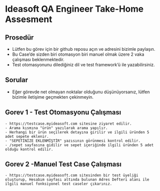 # Ideasoft QA Engineer Take-Home Assesment

## Prosedür
- Lütfen bu görev için bir github reposu açın ve adresini bizimle paylaşın.
- Bu Case’de sizden biri otomasyon biri manuel olmak üzere 2 vaka çalışması beklenmektedir.
- Test otomasyonunu dilediğiniz dil ve test framework’ü ile yazabilirsiniz.

## Sorular

- Eğer görevde net olmayan noktalar olduğunu düşünüyorsanız, lütfen bizimle iletişime geçmekten çekinmeyin.

## Gorev 1 - Test Otomasyonu Çalışması
    - https://testcase.myideasoft.com sitesine ziyaret edilir.
    - Arama kısmına "ürün" yazılarak arama yapılır.
    - Herhangi bir ürün seçilerek detayına girilir ve ilgili üründen 5 adet sepete eklenir.
    - "SEPETİNİZE EKLENMİŞTİR" yazısının görünmesi kontrol edilir.
    - /sepet sayfasına gidilir ve sepet içeriğinde ilgili üründen 5 adet olduğu kontrol edilir.


## Gorev 2 -Manuel Test Case Çalışması
    - https://testcase.myideasoft.com sitesinden bir test üyeliği oluşturup, Hesabım sayfası altında bulunan Adres Defteri alanı ile ilgili manuel fonksiyonel test caseler çıkarınız.
